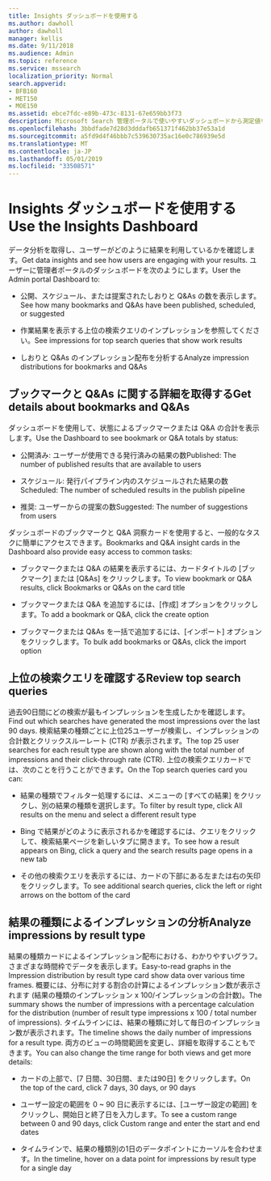 ```yaml
---
title: Insights ダッシュボードを使用する
ms.author: dawholl
author: dawholl
manager: kellis
ms.date: 9/11/2018
ms.audience: Admin
ms.topic: reference
ms.service: mssearch
localization_priority: Normal
search.appverid:
- BFB160
- MET150
- MOE150
ms.assetid: ebce7fdc-e89b-473c-8131-67e659bb3f73
description: Microsoft Search 管理ポータルで使いやすいダッシュボードから測定値を分析し、コンテンツを管理する
ms.openlocfilehash: 3bbdfade7d28d3dddafb651371f462bb37e53a1d
ms.sourcegitcommit: a5fd9d4f46bbb7c539630735ac16e0c786939e5d
ms.translationtype: MT
ms.contentlocale: ja-JP
ms.lasthandoff: 05/01/2019
ms.locfileid: "33508571"
---
```

# <a name="use-the-insights-dashboard"></a><span data-ttu-id="34748-103">Insights ダッシュボードを使用する</span><span class="sxs-lookup"><span data-stu-id="34748-103">Use the Insights Dashboard</span></span>

<span data-ttu-id="34748-104">データ分析を取得し、ユーザーがどのように結果を利用しているかを確認します。</span><span class="sxs-lookup"><span data-stu-id="34748-104">Get data insights and see how users are engaging with your results.</span></span> <span data-ttu-id="34748-105">ユーザーに管理者ポータルのダッシュボードを次のようにします。</span><span class="sxs-lookup"><span data-stu-id="34748-105">User the Admin portal Dashboard to:</span></span>
  
- <span data-ttu-id="34748-106">公開、スケジュール、または提案されたしおりと Q&As の数を表示します。</span><span class="sxs-lookup"><span data-stu-id="34748-106">See how many bookmarks and Q&As have been published, scheduled, or suggested</span></span>
    
- <span data-ttu-id="34748-107">作業結果を表示する上位の検索クエリのインプレッションを参照してください。</span><span class="sxs-lookup"><span data-stu-id="34748-107">See impressions for top search queries that show work results</span></span>
    
- <span data-ttu-id="34748-108">しおりと Q&As のインプレッション配布を分析する</span><span class="sxs-lookup"><span data-stu-id="34748-108">Analyze impression distributions for bookmarks and Q&As</span></span>
    
## <a name="get-details-about-bookmarks-and-qas"></a><span data-ttu-id="34748-109">ブックマークと Q&As に関する詳細を取得する</span><span class="sxs-lookup"><span data-stu-id="34748-109">Get details about bookmarks and Q&As</span></span>

<span data-ttu-id="34748-110">ダッシュボードを使用して、状態によるブックマークまたは Q&A の合計を表示します。</span><span class="sxs-lookup"><span data-stu-id="34748-110">Use the Dashboard to see bookmark or Q&A totals by status:</span></span>
  
- <span data-ttu-id="34748-111">公開済み: ユーザーが使用できる発行済みの結果の数</span><span class="sxs-lookup"><span data-stu-id="34748-111">Published: The number of published results that are available to users</span></span>
    
- <span data-ttu-id="34748-112">スケジュール: 発行パイプライン内のスケジュールされた結果の数</span><span class="sxs-lookup"><span data-stu-id="34748-112">Scheduled: The number of scheduled results in the publish pipeline</span></span>
    
- <span data-ttu-id="34748-113">推奨: ユーザーからの提案の数</span><span class="sxs-lookup"><span data-stu-id="34748-113">Suggested: The number of suggestions from users</span></span>
    
<span data-ttu-id="34748-114">ダッシュボードのブックマークと Q&A 洞察カードを使用すると、一般的なタスクに簡単にアクセスできます。</span><span class="sxs-lookup"><span data-stu-id="34748-114">Bookmarks and Q&A insight cards in the Dashboard also provide easy access to common tasks:</span></span>
  
- <span data-ttu-id="34748-115">ブックマークまたは Q&A の結果を表示するには、カードタイトルの [ブックマーク] または [Q&As] をクリックします。</span><span class="sxs-lookup"><span data-stu-id="34748-115">To view bookmark or Q&A results, click Bookmarks or Q&As on the card title</span></span>
    
- <span data-ttu-id="34748-116">ブックマークまたは Q&A を追加するには、[作成] オプションをクリックします。</span><span class="sxs-lookup"><span data-stu-id="34748-116">To add a bookmark or Q&A, click the create option</span></span>
    
- <span data-ttu-id="34748-117">ブックマークまたは Q&As を一括で追加するには、[インポート] オプションをクリックします。</span><span class="sxs-lookup"><span data-stu-id="34748-117">To bulk add bookmarks or Q&As, click the import option</span></span>
    
## <a name="review-top-search-queries"></a><span data-ttu-id="34748-118">上位の検索クエリを確認する</span><span class="sxs-lookup"><span data-stu-id="34748-118">Review top search queries</span></span>

<span data-ttu-id="34748-119">過去90日間にどの検索が最もインプレッションを生成したかを確認します。</span><span class="sxs-lookup"><span data-stu-id="34748-119">Find out which searches have generated the most impressions over the last 90 days.</span></span> <span data-ttu-id="34748-120">検索結果の種類ごとに上位25ユーザーが検索し、インプレッションの合計数とクリックスルーレート (CTR) が表示されます。</span><span class="sxs-lookup"><span data-stu-id="34748-120">The top 25 user searches for each result type are shown along with the total number of impressions and their click-through rate (CTR).</span></span> <span data-ttu-id="34748-121">上位の検索クエリカードでは、次のことを行うことができます。</span><span class="sxs-lookup"><span data-stu-id="34748-121">On the Top search queries card you can:</span></span>
  
- <span data-ttu-id="34748-122">結果の種類でフィルター処理するには、メニューの [すべての結果] をクリックし、別の結果の種類を選択します。</span><span class="sxs-lookup"><span data-stu-id="34748-122">To filter by result type, click All results on the menu and select a different result type</span></span>
    
- <span data-ttu-id="34748-123">Bing で結果がどのように表示されるかを確認するには、クエリをクリックして、検索結果ページを新しいタブに開きます。</span><span class="sxs-lookup"><span data-stu-id="34748-123">To see how a result appears on Bing, click a query and the search results page opens in a new tab</span></span>
    
- <span data-ttu-id="34748-124">その他の検索クエリを表示するには、カードの下部にある左または右の矢印をクリックします。</span><span class="sxs-lookup"><span data-stu-id="34748-124">To see additional search queries, click the left or right arrows on the bottom of the card</span></span>
    
## <a name="analyze-impressions-by-result-type"></a><span data-ttu-id="34748-125">結果の種類によるインプレッションの分析</span><span class="sxs-lookup"><span data-stu-id="34748-125">Analyze impressions by result type</span></span>

<span data-ttu-id="34748-126">結果の種類カードによるインプレッション配布における、わかりやすいグラフ。さまざまな時間枠でデータを表示します。</span><span class="sxs-lookup"><span data-stu-id="34748-126">Easy-to-read graphs in the Impression distribution by result type card show data over various time frames.</span></span> <span data-ttu-id="34748-127">概要には、分布に対する割合の計算によるインプレッション数が表示されます (結果の種類のインプレッション x 100/インプレッションの合計数)。</span><span class="sxs-lookup"><span data-stu-id="34748-127">The summary shows the number of impressions with a percentage calculation for the distribution (number of result type impressions x 100 / total number of impressions).</span></span> <span data-ttu-id="34748-128">タイムラインには、結果の種類に対して毎日のインプレッション数が表示されます。</span><span class="sxs-lookup"><span data-stu-id="34748-128">The timeline shows the daily number of impressions for a result type.</span></span> <span data-ttu-id="34748-129">両方のビューの時間範囲を変更し、詳細を取得することもできます。</span><span class="sxs-lookup"><span data-stu-id="34748-129">You can also change the time range for both views and get more details:</span></span>
  
- <span data-ttu-id="34748-130">カードの上部で、[7 日間、30日間、または90日] をクリックします。</span><span class="sxs-lookup"><span data-stu-id="34748-130">On the top of the card, click 7 days, 30 days, or 90 days</span></span>
    
- <span data-ttu-id="34748-131">ユーザー設定の範囲を 0 ~ 90 日に表示するには、[ユーザー設定の範囲] をクリックし、開始日と終了日を入力します。</span><span class="sxs-lookup"><span data-stu-id="34748-131">To see a custom range between 0 and 90 days, click Custom range and enter the start and end dates</span></span>
    
- <span data-ttu-id="34748-132">タイムラインで、結果の種類別の1日のデータポイントにカーソルを合わせます。</span><span class="sxs-lookup"><span data-stu-id="34748-132">In the timeline, hover on a data point for impressions by result type for a single day</span></span>

  

